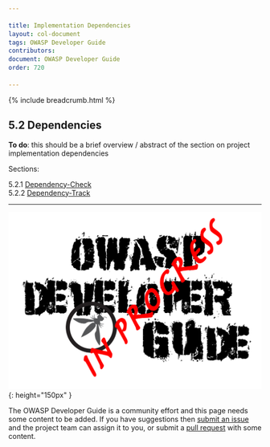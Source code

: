 ```yaml
---

title: Implementation Dependencies
layout: col-document
tags: OWASP Developer Guide
contributors:
document: OWASP Developer Guide
order: 720

---
```


{% include breadcrumb.html %}

## 5.2 Dependencies

**To do**: this should be a brief overview / abstract of the section on project implementation dependencies

Sections:

5.2.1 [Dependency-Check](01-dependency-check.md)  
5.2.2 [Dependency-Track](02-dependency-track.md)  

----

![Developer Guide](../../assets/images/dg_wip.png "OWASP Developer Guide"){: height="150px" }

The OWASP Developer Guide is a community effort and this page needs some content to be added.
If you have suggestions then [submit an issue][issue0720] and the project team can assign it to you,
or submit a [pull request][pr] with some content.

[issue0720]: https://github.com/OWASP/www-project-developer-guide/issues/new?labels=enhancement&template=request.md&title=Update:%2007-implementation/02-dependencies/00-toc
[pr]: https://github.com/OWASP/www-project-developer-guide/pulls
